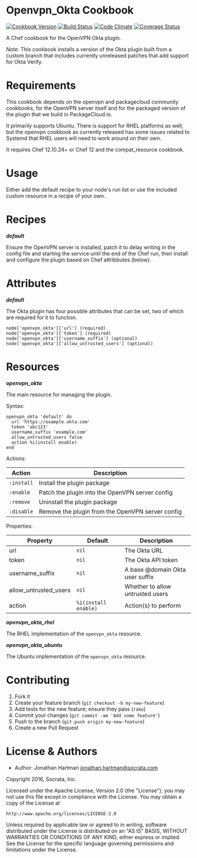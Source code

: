 Openvpn_Okta Cookbook
=====================
[![Cookbook Version](https://img.shields.io/cookbook/v/openvpn_okta.svg)][cookbook]
[![Build Status](https://img.shields.io/travis/socrata-cookbooks/openvpn_okta.svg)][travis]
[![Code Climate](https://img.shields.io/codeclimate/github/socrata-cookbooks/openvpn_okta.svg)][codeclimate]
[![Coverage Status](https://img.shields.io/coveralls/socrata-cookbooks/openvpn_okta.svg)][coveralls]

[cookbook]: https://supermarket.chef.io/cookbooks/openvpn_okta
[travis]: https://travis-ci.org/socrata-cookbooks/openvpn_okta
[codeclimate]: https://codeclimate.com/github/socrata-cookbooks/openvpn_okta
[coveralls]: https://coveralls.io/r/socrata-cookbooks/openvpn_okta

A Chef cookbook for the OpenVPN Okta plugin.

_Note_: This cookbook installs a version of the Okta plugin built from a custom
branch that includes currently unreleased patches that add support for Okta
Verify.

Requirements
============

This cookbook depends on the openvpn and packagecloud community cookbooks,
for the OpenVPN server itself and for the packaged version of the plugin that
we build in PackageCloud.io.

It primarily supports Ubuntu. There is support for RHEL platforms as well, but
the openvpn cookbook as currently released has some issues related to Systemd
that RHEL users will need to work around on their own.

It requires Chef 12.10.24+ or Chef 12 and the compat_resource cookbook.

Usage
=====

Either add the default recipe to your node's run list or use the included
custom resource in a recipe of your own.

Recipes
=======

***default***

Ensure the OpenVPN server is installed, patch it to delay writing in the config
file and starting the service until the end of the Chef run, then install and
configure the plugin based on Chef attribbutes (below).

Attributes
==========

***default***

The Okta plugin has four possible attributes that can be set, two of which are
required for it to function.

    node['openvpn_okta']['url'] (required)
    node['openvpn_okta']['token'] (required)
    node['openvpn_okta']['username_suffix'] (optional)
    node['openvpn_okta']['allow_untrusted_users'] (optional)

Resources
=========

***openvpn_okta***

The main resource for managing the plugin.

Syntax:

    openvpn_okta 'default' do
      url 'https://example.okta.com'
      token 'abc123'
      username_suffix 'example.com'
      allow_untrusted_users false
      action %i(install enable)
    end

Actions:

| Action     | Description                                      |
|------------|--------------------------------------------------|
| `:install` | Install the plugin package                       |
| `:enable`  | Patch the plugin into the OpenVPN server config  |
| `:remove`  | Uninstall the plugin package                     |
| `:disable` | Remove the plugin from the OpenVPN server config |

Properties:

| Property              | Default              | Description                      |
|-----------------------|----------------------|----------------------------------|
| url                   | `nil`                | The Okta URL                     |
| token                 | `nil`                | The Okta API token               |
| username_suffix       | `nil`                | A base @domain Okta user suffix  |
| allow_untrusted_users | `nil`                | Whether to allow untrusted users |
| action                | `%i(install enable)` | Action(s) to perform             |

***openvpn_okta_rhel***

The RHEL implementation of the `openvpn_okta` resource.

***openvpn_okta_ubuntu***

The Ubuntu implementation of the `openvpn_okta` resource.

Contributing
============

1. Fork it
2. Create your feature branch (`git checkout -b my-new-feature`)
3. Add tests for the new feature; ensure they pass (`rake`)
4. Commit your changes (`git commit -am 'Add some feature'`)
5. Push to the branch (`git push origin my-new-feature`)
6. Create a new Pull Request

License & Authors
=================
- Author: Jonathan Hartman <jonathan.hartman@socrata.com>

Copyright 2016, Socrata, Inc.

Licensed under the Apache License, Version 2.0 (the "License");
you may not use this file except in compliance with the License.
You may obtain a copy of the License at

    http://www.apache.org/licenses/LICENSE-2.0

Unless required by applicable law or agreed to in writing, software
distributed under the License is distributed on an "AS IS" BASIS,
WITHOUT WARRANTIES OR CONDITIONS OF ANY KIND, either express or implied.
See the License for the specific language governing permissions and
limitations under the License.

